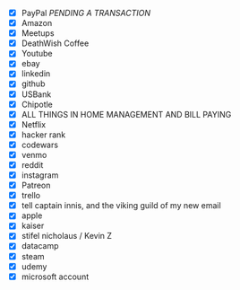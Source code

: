- [X] PayPal *PENDING A TRANSACTION*
- [X] Amazon
- [X] Meetups
- [X] DeathWish Coffee
- [X] Youtube
- [X] ebay
- [X] linkedin
- [X] github
- [X] USBank
- [X] Chipotle
- [X] ALL THINGS IN HOME MANAGEMENT AND BILL PAYING
- [X] Netflix
- [X] hacker rank
- [X] codewars
- [X] venmo
- [X] reddit
- [X] instagram
- [X] Patreon
- [X] trello
- [X] tell captain innis, and the viking guild of my new email
- [X] apple
- [X] kaiser
- [X] stifel nicholaus / Kevin Z
- [X] datacamp
- [X] steam
- [X] udemy
- [X] microsoft account

